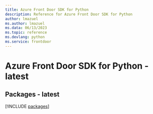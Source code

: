 ```yaml
---
title: Azure Front Door SDK for Python
description: Reference for Azure Front Door SDK for Python
author: lmazuel
ms.author: lmazuel
ms.data: 06/13/2023
ms.topic: reference
ms.devlang: python
ms.service: frontdoor
---
```

# Azure Front Door SDK for Python - latest
## Packages - latest
[!INCLUDE [packages](front-door-index.md)]